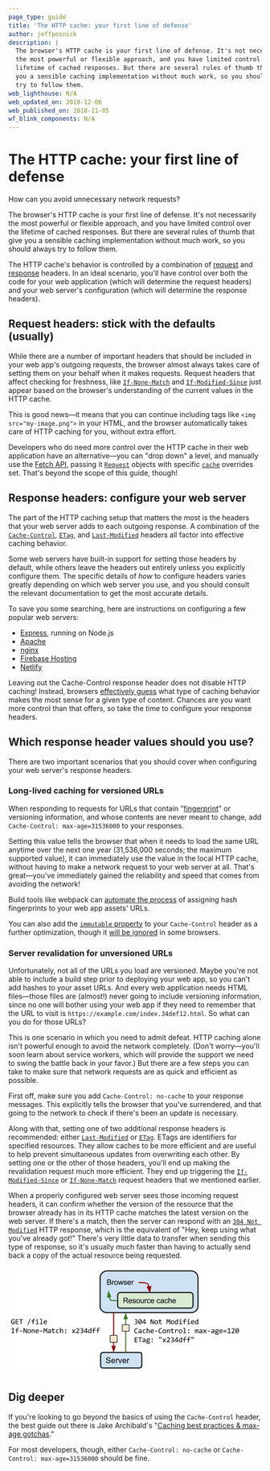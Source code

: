 ```yaml
---
page_type: guide
title: 'The HTTP cache: your first line of defense'
author: jeffposnick
description: |
  The browser's HTTP cache is your first line of defense. It's not necessarily
  the most powerful or flexible approach, and you have limited control over the
  lifetime of cached responses. But there are several rules of thumb that give
  you a sensible caching implementation without much work, so you should always
  try to follow them.
web_lighthouse: N/A
web_updated_on: 2018-12-06
web_published_on: 2018-11-05
wf_blink_components: N/A
---
```


# The HTTP cache: your first line of defense

How can you avoid unnecessary network requests?

The browser's HTTP cache is your first line of defense. It's not necessarily the
most powerful or flexible approach, and you have limited control over the
lifetime of cached responses. But there are several rules of thumb that give you
a sensible caching implementation without much work, so you should always try to
follow them.

The HTTP cache's behavior is controlled by a combination of
[request](https://developer.mozilla.org/en-US/docs/Glossary/Request_header) and
[response](https://developer.mozilla.org/en-US/docs/Glossary/Response_header)
headers. In an ideal scenario, you'll have control over both the code for your
web application (which will determine the request headers) and your web server's
configuration (which will determine the response headers).

## Request headers: stick with the defaults (usually)

While there are a number of important headers that should be included in your
web app's outgoing requests, the browser almost always takes care of setting
them on your behalf when it makes requests. Request headers that affect checking
for freshness, like
[`If-None-Match`](https://developer.mozilla.org/en-US/docs/Web/HTTP/Headers/If-None-Match)
and
[`If-Modified-Since`](https://developer.mozilla.org/en-US/docs/Web/HTTP/Headers/If-Modified-Since)
just appear based on the browser's understanding of the current values in the
HTTP cache.

This is good news—it means that you can continue including tags like `<img
src="my-image.png">` in your HTML, and the browser  automatically takes care of
HTTP caching for you, without extra effort.

<div class="aside note">
Developers who do need more control over the HTTP cache in their web
application have an alternative—you can "drop down" a level, and manually use
the <a href="https://developer.mozilla.org/en-US/docs/Web/API/Fetch_API">Fetch API</a>, passing it 
<a href="https://developer.mozilla.org/en-US/docs/Web/API/Request"><code>Request</code></a> objects with specific
<a href="https://developer.mozilla.org/en-US/docs/Web/API/Request/cache"><code>cache</code></a>
overrides set. That's beyond the scope of this guide, though!
</div>

## Response headers: configure your web server

The part of the HTTP caching setup that matters the most is the headers that
your web server adds to each outgoing response. A combination of the
[`Cache-Control`](https://developer.mozilla.org/en-US/docs/Web/HTTP/Headers/Cache-Control),
[`ETag`](https://developer.mozilla.org/en-US/docs/Web/HTTP/Headers/ETag), and
[`Last-Modified`](https://developer.mozilla.org/en-US/docs/Web/HTTP/Headers/Last-Modified)
headers all factor into effective caching behavior.

Some web servers have built-in support for setting those headers by default,
while others leave the headers out entirely unless you explicitly configure
them. The specific details of _how_ to configure headers varies greatly
depending on which web server you use, and you should consult the relevant
documentation to get the most accurate details.

To save you some searching, here are instructions on configuring a few popular
web servers:

+  [Express](https://expressjs.com/en/api.html#express.static), running
    on Node.js
+  [Apache](https://httpd.apache.org/docs/2.4/caching.html)
+  [nginx](http://nginx.org/en/docs/http/ngx_http_headers_module.html)
+  [Firebase Hosting](https://firebase.google.com/docs/hosting/full-config)
+  [Netlify](https://www.netlify.com/blog/2017/02/23/better-living-through-caching/)

Leaving out the Cache-Control response header does not disable HTTP caching!
Instead, browsers
[effectively guess](https://www.mnot.net/blog/2017/03/16/browser-caching#heuristic-freshness)
what type of caching behavior makes the most sense for a given type of content.
Chances are you want more control than that offers, so take the time to
configure your response headers.

## Which response header values should you use?

There are two important scenarios that you should cover when configuring your
web server's response headers.

### Long-lived caching for versioned URLs

When responding to requests for URLs that contain
"[fingerprint](https://en.wikipedia.org/wiki/Fingerprint_(computing))" or
versioning information, and whose contents are never meant to change, add
`Cache-Control: max-age=31536000` to your responses.

Setting this value tells the browser that when it needs to load the same URL
anytime over the next one year (31,536,000 seconds; the maximum supported
value), it can immediately use the value in the local HTTP cache, without having
to make a network request to your web server at all. That's great—you've
immediately gained the reliability and speed that comes from avoiding the
network!

Build tools like webpack can
[automate the process](https://webpack.js.org/guides/caching/#output-filenames)
of assigning hash fingerprints to your web app assets' URLs.

<div class="aside note">
You can also add the <a
href="https://developer.mozilla.org/en-US/docs/Web/HTTP/Headers/Cache-Control#Revalidation_and_reloading">
<code>immutable</code> property</a> to your <code>Cache-Control</code> header as
a further optimization, though it <a
href="https://www.keycdn.com/blog/cache-control-immutable#browser-support">will
be ignored</a> in some browsers.
</div>

### Server revalidation for unversioned URLs

Unfortunately, not all of the URLs you load are versioned. Maybe you're not able
to include a build step prior to deploying your web app, so you can't add hashes
to your asset URLs. And every web application needs HTML files—those files are
(almost!) never going to include versioning information, since no one will
bother using your web app if they need to remember that the URL to visit is
`https://example.com/index.34def12.html`. So what can you do for those URLs?

This is one scenario in which you need to admit defeat. HTTP caching alone isn't
powerful enough to avoid the network completely. (Don't worry—you'll soon learn
about service workers, which will provide the support we need to swing the
battle back in your favor.) But there are a few steps you can take to make sure
that network requests are as quick and efficient as possible.

First off, make sure you add `Cache-Control: no-cache` to your response
messages. This explicitly tells the browser that you've surrendered, and that
going to the network to check if there's been an update is necessary. 

Along with that, setting one of two additional response headers is recommended:
either
[`Last-Modified`](https://developer.mozilla.org/en-US/docs/Web/HTTP/Headers/Last-Modified)
or [`ETag`](https://developer.mozilla.org/en-US/docs/Web/HTTP/Headers/ETag).
ETags are identifiers for specified resources. They allow caches to be more
efficient and are useful to help prevent simultaneous updates from overwriting
each other.  By setting one or the other of those headers, you'll end up making
the revalidation request much more efficient. They end up triggering the
[`If-Modified-Since`](https://developer.mozilla.org/en-US/docs/Web/HTTP/Headers/If-Modified-Since)
or
[`If-None-Match`](https://developer.mozilla.org/en-US/docs/Web/HTTP/Headers/If-None-Match)
request headers that we mentioned earlier.

When a properly configured web server sees those incoming request headers, it
can confirm whether the version of the resource that the browser already has in
its HTTP cache matches the latest version on the web server. If there's a match,
then the server can respond with an
[`304 Not Modified`](https://developer.mozilla.org/en-US/docs/Web/HTTP/Status/304)
HTTP response, which is the equivalent of "Hey, keep using what you've already
got!" There's very little data to transfer when sending this type of response,
so it's usually much faster than having to actually send back a copy of the
actual resource being requested.

![image](./http-cache.png)

## Dig deeper

If you're looking to go beyond the basics of using the `Cache-Control` header,
the best guide out there is Jake Archibald's
"[Caching best practices & max-age gotchas](https://jakearchibald.com/2016/caching-best-practices/)."

For most developers, though, either `Cache-Control: no-cache` or `Cache-Control: max-age=31536000` 
should be fine.
